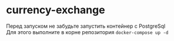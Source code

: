 # currency-exchange

Перед запуском не забудьте запустить контейнер с PostgreSql <br/>
Для этого выполните в корне репозитория `docker-compose up -d`
